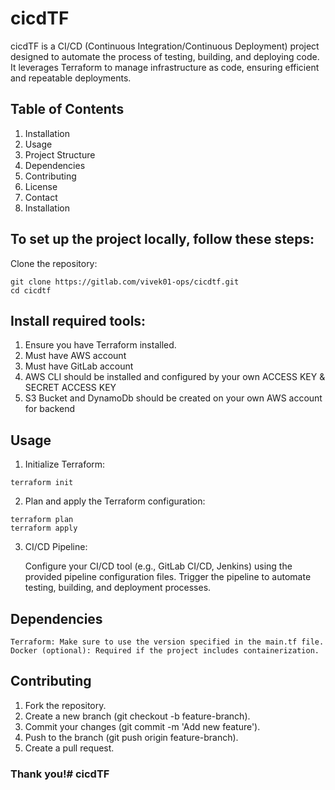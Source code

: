 # cicdTF
cicdTF is a CI/CD (Continuous Integration/Continuous Deployment) project designed to automate the process of testing, building, and deploying code. It leverages Terraform to manage infrastructure as code, ensuring efficient and repeatable deployments.

## Table of Contents
1. Installation
2. Usage
3. Project Structure
4. Dependencies
5. Contributing
6. License
7. Contact
8. Installation

## To set up the project locally, follow these steps:

Clone the repository:
```
git clone https://gitlab.com/vivek01-ops/cicdtf.git
cd cicdtf
```

## Install required tools:

1. Ensure you have Terraform installed.
2. Must have AWS account
3. Must have GitLab account 
4. AWS CLI should be installed and configured by your own ACCESS KEY & SECRET ACCESS KEY
5. S3 Bucket and DynamoDb should be created on your own AWS account for backend


## Usage
1. Initialize Terraform:
```
terraform init

```
2. Plan and apply the Terraform configuration:
```
terraform plan
terraform apply
```

3. CI/CD Pipeline:

    Configure your CI/CD tool (e.g., GitLab CI/CD, Jenkins) using the provided pipeline configuration files.
    Trigger the pipeline to automate testing, building, and deployment processes.

## Dependencies
    Terraform: Make sure to use the version specified in the main.tf file.
    Docker (optional): Required if the project includes containerization.

## Contributing
1. Fork the repository.
2. Create a new branch (git checkout -b feature-branch).
3. Commit your changes (git commit -m 'Add new feature').
4. Push to the branch (git push origin feature-branch).
5. Create a pull request.



### Thank you!# cicdTF

